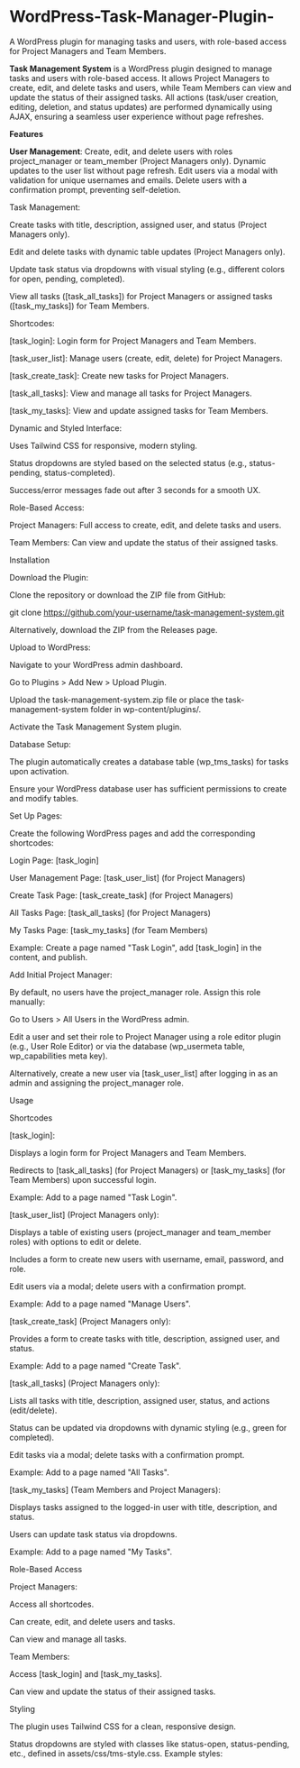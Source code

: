 # WordPress-Task-Manager-Plugin-
A WordPress plugin for managing tasks and users, with role-based access for Project Managers and Team Members.

**Task Management System** is a WordPress plugin designed to manage tasks and users with role-based access. It allows Project Managers to create, edit, and delete tasks and users, while Team Members can view and update the status of their assigned tasks. All actions (task/user creation, editing, deletion, and status updates) are performed dynamically using AJAX, ensuring a seamless user experience without page refreshes.

**Features**

**User Management**:
Create, edit, and delete users with roles project_manager or team_member (Project Managers only).
Dynamic updates to the user list without page refresh.
Edit users via a modal with validation for unique usernames and emails.
Delete users with a confirmation prompt, preventing self-deletion.

Task Management:





Create tasks with title, description, assigned user, and status (Project Managers only).



Edit and delete tasks with dynamic table updates (Project Managers only).



Update task status via dropdowns with visual styling (e.g., different colors for open, pending, completed).



View all tasks ([task_all_tasks]) for Project Managers or assigned tasks ([task_my_tasks]) for Team Members.



Shortcodes:





[task_login]: Login form for Project Managers and Team Members.



[task_user_list]: Manage users (create, edit, delete) for Project Managers.



[task_create_task]: Create new tasks for Project Managers.



[task_all_tasks]: View and manage all tasks for Project Managers.



[task_my_tasks]: View and update assigned tasks for Team Members.



Dynamic and Styled Interface:





Uses Tailwind CSS for responsive, modern styling.



Status dropdowns are styled based on the selected status (e.g., status-pending, status-completed).



Success/error messages fade out after 3 seconds for a smooth UX.



Role-Based Access:





Project Managers: Full access to create, edit, and delete tasks and users.



Team Members: Can view and update the status of their assigned tasks.

Installation





Download the Plugin:





Clone the repository or download the ZIP file from GitHub:

git clone https://github.com/your-username/task-management-system.git



Alternatively, download the ZIP from the Releases page.



Upload to WordPress:





Navigate to your WordPress admin dashboard.



Go to Plugins > Add New > Upload Plugin.



Upload the task-management-system.zip file or place the task-management-system folder in wp-content/plugins/.



Activate the Task Management System plugin.



Database Setup:





The plugin automatically creates a database table (wp_tms_tasks) for tasks upon activation.



Ensure your WordPress database user has sufficient permissions to create and modify tables.



Set Up Pages:





Create the following WordPress pages and add the corresponding shortcodes:





Login Page: [task_login]



User Management Page: [task_user_list] (for Project Managers)



Create Task Page: [task_create_task] (for Project Managers)



All Tasks Page: [task_all_tasks] (for Project Managers)



My Tasks Page: [task_my_tasks] (for Team Members)



Example: Create a page named "Task Login", add [task_login] in the content, and publish.



Add Initial Project Manager:





By default, no users have the project_manager role. Assign this role manually:





Go to Users > All Users in the WordPress admin.



Edit a user and set their role to Project Manager using a role editor plugin (e.g., User Role Editor) or via the database (wp_usermeta table, wp_capabilities meta key).



Alternatively, create a new user via [task_user_list] after logging in as an admin and assigning the project_manager role.

Usage

Shortcodes





[task_login]:





Displays a login form for Project Managers and Team Members.



Redirects to [task_all_tasks] (for Project Managers) or [task_my_tasks] (for Team Members) upon successful login.



Example: Add to a page named "Task Login".



[task_user_list] (Project Managers only):





Displays a table of existing users (project_manager and team_member roles) with options to edit or delete.



Includes a form to create new users with username, email, password, and role.



Edit users via a modal; delete users with a confirmation prompt.



Example: Add to a page named "Manage Users".



[task_create_task] (Project Managers only):





Provides a form to create tasks with title, description, assigned user, and status.



Example: Add to a page named "Create Task".



[task_all_tasks] (Project Managers only):





Lists all tasks with title, description, assigned user, status, and actions (edit/delete).



Status can be updated via dropdowns with dynamic styling (e.g., green for completed).



Edit tasks via a modal; delete tasks with a confirmation prompt.



Example: Add to a page named "All Tasks".



[task_my_tasks] (Team Members and Project Managers):





Displays tasks assigned to the logged-in user with title, description, and status.



Users can update task status via dropdowns.



Example: Add to a page named "My Tasks".

Role-Based Access





Project Managers:





Access all shortcodes.



Can create, edit, and delete users and tasks.



Can view and manage all tasks.



Team Members:





Access [task_login] and [task_my_tasks].



Can view and update the status of their assigned tasks.

Styling





The plugin uses Tailwind CSS for a clean, responsive design.



Status dropdowns are styled with classes like status-open, status-pending, etc., defined in assets/css/tms-style.css. Example styles:
